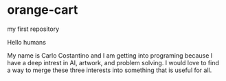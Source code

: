 # orange-cart
my first repository

Hello humans

My name is Carlo Costantino and I am getting into programing because I have a deep
intrest in AI, artwork, and problem solving. I would love to find a way to merge these three interests into
something that is useful for all.
